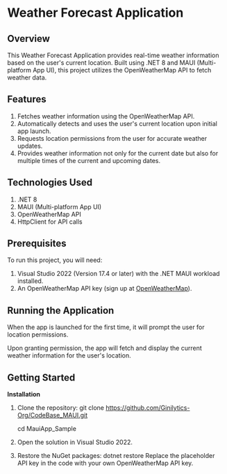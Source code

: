 # Weather Forecast Application

## Overview

This Weather Forecast Application provides real-time weather information based on the user's current location. Built using .NET 8 and MAUI (Multi-platform App UI), this project utilizes the OpenWeatherMap API to fetch weather data.

## Features

1. Fetches weather information using the OpenWeatherMap API.
2. Automatically detects and uses the user's current location upon initial app launch.
3. Requests location permissions from the user for accurate weather updates.
4. Provides weather information not only for the current date but also for multiple times of the current and upcoming dates.

## Technologies Used

1. .NET 8
2. MAUI (Multi-platform App UI)
3. OpenWeatherMap API
4. HttpClient for API calls

## Prerequisites

To run this project, you will need:

1. Visual Studio 2022 (Version 17.4 or later) with the .NET MAUI workload installed.
2. An OpenWeatherMap API key (sign up at [OpenWeatherMap](https://openweathermap.org/)).

## Running the Application

When the app is launched for the first time, it will prompt the user for location permissions.

Upon granting permission, the app will fetch and display the current weather information for the user's location.

## Getting Started

**Installation**
1. Clone the repository:
   git clone https://github.com/Ginilytics-Org/CodeBase_MAUI.git

   cd MauiApp_Sample
3. Open the solution in Visual Studio 2022.
4. Restore the NuGet packages:
   dotnet restore
   Replace the placeholder API key in the code with your own OpenWeatherMap API key.
